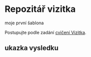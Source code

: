 # Repozitář vizitka
moje první šablona

Postupujte podle zadání [cvičení Vizitka](https://kodim.cz/kurzy/daweb/zaklady-gitu/uvod-do-gitu/cviceni-vizitka).

## ukazka vysledku


